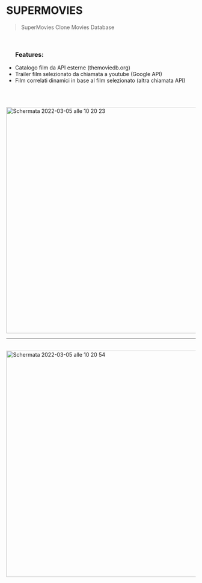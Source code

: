 # SUPERMOVIES

>SuperMovies Clone Movies Database
<br>
<ul>
<h3> Features: </h3>
  <li> Catalogo film da API esterne (themoviedb.org) </li>
  <li> Trailer film selezionato da chiamata a youtube (Google API) </li>
  <li> Film correlati dinamici in base al film selezionato (altra chiamata API) </li>
  
  </ul>

<br> <br>


<img width="600" alt="Schermata 2022-03-05 alle 10 20 23" src="https://user-images.githubusercontent.com/92747208/156877203-85496945-dc4e-41e5-ac5b-43227656fdba.png">
<br> 
<hr>
<br>


<img width="600" alt="Schermata 2022-03-05 alle 10 20 54" src="https://user-images.githubusercontent.com/92747208/156877208-0c43369a-927a-4087-a59d-527745aa5864.png">
